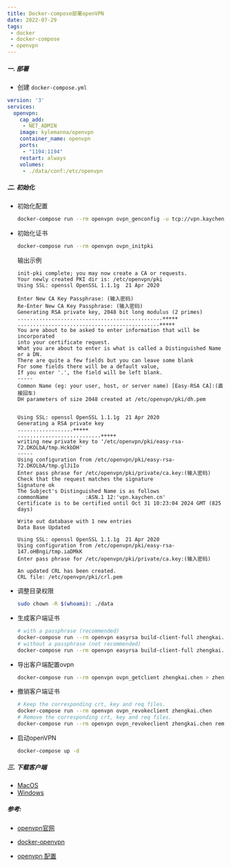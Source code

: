 ```yaml
---
title: Docker-compose部署openVPN
date: 2022-07-29
tags:
 - docker
 - docker-compose
 - openvpn
---
```




##### 一. 部署

- 创建 `docker-compose.yml`

```yaml
version: '3'
services:
  openvpn:
    cap_add:
     - NET_ADMIN
    image: kylemanna/openvpn
    container_name: openvpn
    ports:
     - "1194:1194"
    restart: always
    volumes:
     - ./data/conf:/etc/openvpn
```



##### 二. 初始化

- 初始化配置

  ```bash
  docker-compose run --rm openvpn ovpn_genconfig -u tcp://vpn.kaychen.cn
  ```

- 初始化证书

  ```bash
  docker-compose run --rm openvpn ovpn_initpki
  ```

  输出示例

  ```
  init-pki complete; you may now create a CA or requests.
  Your newly created PKI dir is: /etc/openvpn/pki
  Using SSL: openssl OpenSSL 1.1.1g  21 Apr 2020
  
  Enter New CA Key Passphrase: (输入密码)
  Re-Enter New CA Key Passphrase: (输入密码)
  Generating RSA private key, 2048 bit long modulus (2 primes)
  ...............................................+++++
  ..............................................+++++
  You are about to be asked to enter information that will be incorporated
  into your certificate request.
  What you are about to enter is what is called a Distinguished Name or a DN.
  There are quite a few fields but you can leave some blank
  For some fields there will be a default value,
  If you enter '.', the field will be left blank.
  -----
  Common Name (eg: your user, host, or server name) [Easy-RSA CA]:(直接回车)
  DH parameters of size 2048 created at /etc/openvpn/pki/dh.pem
  
  
  Using SSL: openssl OpenSSL 1.1.1g  21 Apr 2020
  Generating a RSA private key
  ..................+++++
  ...........................+++++
  writing new private key to '/etc/openvpn/pki/easy-rsa-72.DKOLbA/tmp.HckbDH'
  -----
  Using configuration from /etc/openvpn/pki/easy-rsa-72.DKOLbA/tmp.glJiIo
  Enter pass phrase for /etc/openvpn/pki/private/ca.key:(输入密码)
  Check that the request matches the signature
  Signature ok
  The Subject's Distinguished Name is as follows
  commonName            :ASN.1 12:'vpn.kaychen.cn'
  Certificate is to be certified until Oct 31 10:23:04 2024 GMT (825 days)
  
  Write out database with 1 new entries
  Data Base Updated
  
  Using SSL: openssl OpenSSL 1.1.1g  21 Apr 2020
  Using configuration from /etc/openvpn/pki/easy-rsa-147.oHBngi/tmp.iaDMkK
  Enter pass phrase for /etc/openvpn/pki/private/ca.key:(输入密码)
  
  An updated CRL has been created.
  CRL file: /etc/openvpn/pki/crl.pem
  ```

- 调整目录权限

  ```bash
  sudo chown -R $(whoami): ./data
  ```

- 生成客户端证书

  ```bash
  # with a passphrase (recommended)
  docker-compose run --rm openvpn easyrsa build-client-full zhengkai.chen
  # without a passphrase (not recommended)
  docker-compose run --rm openvpn easyrsa build-client-full zhengkai.chen nopass
  ```

- 导出客户端配置ovpn

  ```bash
  docker-compose run --rm openvpn ovpn_getclient zhengkai.chen > zhengkai.chen.ovpn
  ```

- 撤销客户端证书

  ```bash
  # Keep the corresponding crt, key and req files.
  docker-compose run --rm openvpn ovpn_revokeclient zhengkai.chen
  # Remove the corresponding crt, key and req files.
  docker-compose run --rm openvpn ovpn_revokeclient zhengkai.chen remove
  ```

- 启动openVPN

  ```bash
  docker-compose up -d
  ```

  

##### 三. 下载客户端

- [MacOS](https://openvpn.net/client-connect-vpn-for-mac-os/)
- [Windows](https://openvpn.net/client-connect-vpn-for-windows/)



##### 参考:

- [openvpn官网](https://openvpn.net)

- [docker-openvpn](https://github.com/kylemanna/docker-openvpn/blob/master/docs/docker-compose.md)
- [openvpn 配置](https://zhuanlan.zhihu.com/p/497357782)